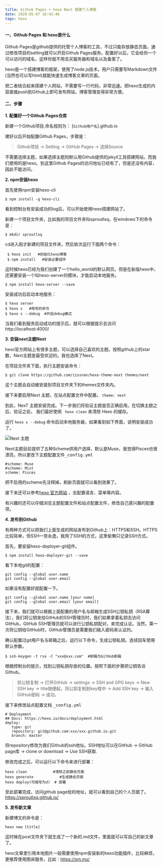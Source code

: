 ```yaml
---
title: Github Pages + hexo Next 搭建个人博客
date: 2020-05-07 16:43:46
tags: hexo
---
```


#### 一、Github Pages 和 hexo是什么

   Github Pages是github提供的托管个人博客的工具，不过只能存放静态页面。通过修改项目的setting就可以开启Github Pages服务。配置好以后，它会给你一个可以访问的域名，这样你就不用去买服务器和域名以及备案了。

   hexo是一个搭建博客的框架，使用了node.js技术。用户只需要写Markdown文件(当然也可以写html)就能快速生成博客文章的页面。

   把二者结合起来搭建个人网站，不需要写一行代码，非常迅速。把hexo生成的内容直接push到Github上即可发布网站，博客管理变得非常方便。


#### 二、步骤

**1. 配置好一个Github Pages仓库**

   新建一个Github项目,命名规则为： [`Github用户名`].github.io

   建好以后开始配置Github Pages，步骤是：

   > Github项目 -> Setting -> GitHub Pages -> 选择Source

   不需要选择主题，如果选择主题则默认用Github提供的jekyll工具搭建网站，而我们使用的是hexo。到这里Github Pages的访问地址已经有了，但是还没有内容，因此不能访问。

**2. npm安装hexo**

   首先使用npm安装hexo-cli

   ```
   $ npm install -g hexo-cli
   ```

   看到控制台有安装成功的log后，可以开始使用hexo搭建网站了。

   新建一个项目文件夹，比如我的项目文件夹叫sproutlxq，在windows下的命令是：

   ```
   $ mkdir sproutlxq
   ```

   cd进入刚才新建的项目文件夹，然后依次运行下面两个命令：

   ```
    $ hexo init   #初始化hexo博客
    $ npm install   #安装必要组件
   ```

   这时候hexo已经为我们创建了一个hello_world的默认网页。但是在新版hexo中，还需要安装一个叫hexo-server的模块，才能启动本地服务。

   ```
   $ npm install hexo-server --save
   ```

   安装成功后启动本地服务：

   ```
   $ hexo server
   $ hexo s   #简写的命令
   $ hexo s --debug  #开启debug模式
   ```

   当我们看到服务启动成功的提示后，就可以根据提示去访问 http://localhost:4000/
   

**3. 安装next主题Next**

   hexo官方网站上有很多主题，可以选择自己喜欢的主题。按照github上的star数，Next主题是最受欢迎的。我也选择了Next。

   在项目文件夹下面，执行主题安装命令：

   ```
   $ git clone https://github.com/iissnan/hexo-theme-next themes/next
   ```
   这个主题会自动被安装到项目文件夹下的themes文件夹内。

   接下来要启用Next 主题，在站点配置文件中配置。
   `theme: next`

   到此，NexT 主题安装完成。下一步我们将验证主题是否正确启用。在切换主题之后、验证之前， 我们最好使用 ` hexo clean` 来清除 Hexo 的缓存。

   运行 `hexo s --debug` 命令启动本地服务器，如果看到如下界面，说明安装成功了。

   ![Next 主题](http://theme-next.iissnan.com/uploads/five-minutes-setup/validation-default-scheme-mac.png)

   Next主题目前提供了五种Scheme供用户选择，默认是Muse，我觉得Pisces也很漂亮，所以更改下主题配置文件<kbd>_config.yml</kbd>

   ```
   #scheme: Muse
   #scheme: Mist
   scheme: Pisces
   ```
   
   把不启用的scheme先注释掉。刷新页面就可以看到效果了。

   接下来还可以参考[hexo 官方网站](http://theme-next.iissnan.com/getting-started.html) ，去配置语言、菜单等内容。
   
   有兴趣的还可以仔细浏览主题配置文件和站点配置文件，修改自己感兴趣的配置项。

**4. 发布到Github**

   有两种方式可以把我们上面生成的网站发布到Github上：HTTPS和SSH。HTTPS比较简单，但SSH一劳永逸，我用了SSH的方式，这里偷懒只记录SSH方式。

   首先，要安装hexo-deployer-git组件。

   ```
   $ npm install hexo-deployer-git --save
   ```

   看下本地git的配置：
   ```
   git config --global user.name
   git config --global user.email
   ```

   如果没有配置好就配置一下。

   ```
   git config --global user.name [your name]
   git config --global user.email [your email]
   ```
   接下来，我们就可以根据上面配置的用户名与邮箱生成SSH公钥私钥（RSA算法），我们将公钥发给GitHub的SSH管理员时，我们如果拿着私钥去访问GitHub，GitHub SSH管理员就可以进行公钥私钥配对，来完成认证。当然，第一次将公钥给GitHub时，GitHub管理员是需要我们输入密码来认证的。

   确认配置过git用户名与邮箱之后，运行以下命令，生成公钥私钥。连续回车使用默认参数。

   ```
   $ ssh-keygen -t rsa -C "xxx@xxx.com"  #邮箱为GitHub邮箱
   ```

   根据控制台的提示，找到公钥私钥存放的位置。按照下面的步骤把公钥告诉Github。

   > 将公钥复制 -> 打开GitHub -> settings -> SSH and GPG keys -> New SSH key -> title随便起，将公钥复制到key框中 -> Add SSH key -> 输入GitHub密码 -> 成功。

   接下来修改站点配置文档 <kbd>_config.yml</kbd>

   ```
   # Deployment
   ## Docs: https://hexo.io/docs/deployment.html
   deploy:
      type: git
      repository: git@github.com:xxx/xxx.github.io.git
      branch: master
   ```

   将repository修改为我们Github的ssh地址。SSH地址可以在GitHub -> GitHub page库 -> clone or download -> Use SSH获取.

   修改完成之后，可以运行以下命令来进行部署：
   ```
   hexo clean            #清除之前静态页面
   hexo generate            #生成静态页面
   hexo deploy(可缩写为d)  # 部署

   ```

   至此部署完成，访问github page给的地址，就可以看到自己的个人页面了。
   https://sproutlxq.github.io/

**5. 发布新文章**

  新建博文的命令是：

  ```
  hexo new [title]
  ```
  
  这时候在post文件夹下就生成了一个新的.md文件，里面就可以写自己的新文章了。

  hexo文章里引用本地图片一般需要使用npm安装新的hexo功能插件，比较麻烦，更推荐使用图床服务，比如：https://sm.ms/